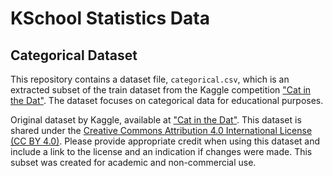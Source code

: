 # KSchool Statistics Data

## Categorical Dataset

This repository contains a dataset file, `categorical.csv`, which is an extracted subset of the train dataset from the Kaggle competition ["Cat in the Dat"](https://www.kaggle.com/c/cat-in-the-dat/data). The dataset focuses on categorical data for educational purposes.

Original dataset by Kaggle, available at ["Cat in the Dat"](https://www.kaggle.com/c/cat-in-the-dat/data). This dataset is shared under the [Creative Commons Attribution 4.0 International License (CC BY 4.0)](https://creativecommons.org/licenses/by/4.0/). Please provide appropriate credit when using this dataset and include a link to the license and an indication if changes were made. This subset was created for academic and non-commercial use.
